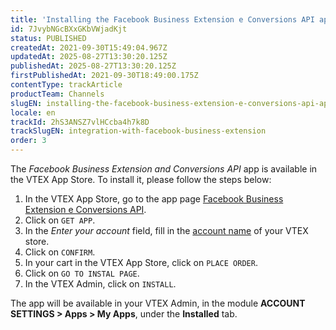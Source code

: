```yaml
---
title: 'Installing the Facebook Business Extension e Conversions API app'
id: 7JvybNGcBXxGKbVWjadKjt
status: PUBLISHED
createdAt: 2021-09-30T15:49:04.967Z
updatedAt: 2025-08-27T13:30:20.125Z
publishedAt: 2025-08-27T13:30:20.125Z
firstPublishedAt: 2021-09-30T18:49:00.175Z
contentType: trackArticle
productTeam: Channels
slugEN: installing-the-facebook-business-extension-e-conversions-api-app
locale: en
trackId: 2hS3ANSZ7vlHCcba4h7k8D
trackSlugEN: integration-with-facebook-business-extension
order: 3
---
```


The _Facebook Business Extension and Conversions API_ app is available in the VTEX App Store. To install it, please follow the steps below:

1. In the VTEX App Store, go to the app page [Facebook Business Extension e Conversions API](https://apps.vtex.com/vtex-facebook-fbe/p).
2. Click on `GET APP`.
3. In the _Enter your account_ field, fill in the [account name](https://help.vtex.com/en/tutorial/o-que-e-account-name--i0mIGLcg3QyEy8OCicEoC) of your VTEX store.
4. Click on `CONFIRM`.
5. In your cart in the VTEX App Store, click on `PLACE ORDER`.
6. Click on `GO TO INSTAL PAGE`.
7. In the VTEX Admin, click on `INSTALL`.

The app will be available in your VTEX Admin, in the module **ACCOUNT SETTINGS > Apps > My Apps**, under the **Installed** tab.
